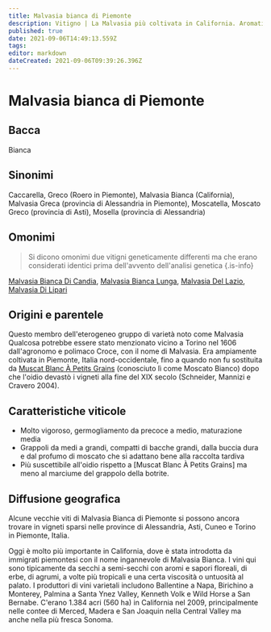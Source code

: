 ```yaml
---
title: Malvasia bianca di Piemonte
description: Vitigno | La Malvasia più coltivata in California. Aromatica, dalla buccia dura, originariamente italiana.
published: true
date: 2021-09-06T14:49:13.559Z
tags: 
editor: markdown
dateCreated: 2021-09-06T09:39:26.396Z
---
```


# Malvasia bianca di Piemonte

## Bacca
Bianca

## Sinonimi
Caccarella, Greco (Roero in Piemonte), Malvasia Bianca (California), Malvasia Greca (provincia di Alessandria in Piemonte), Moscatella, Moscato Greco (provincia di Asti), Mosella (provincia di Alessandria)

## Omonimi
> Si dicono omonimi due vitigni geneticamente differenti ma che erano considerati identici prima dell'avvento dell'analisi genetica
{.is-info}

[Malvasia Bianca Di Candia](/vitigni/Italia/malvasia-bianca-di-candia), [Malvasia Bianca Lunga](/vitigni/Italia/malvasia-bianca-lunga), [Malvasia Del Lazio](/vitigni/Italia/malvasia-del-lazio), [Malvasia Di Lipari](/vitigni/Italia/malvasia-di-lipari)


## Origini e parentele
Questo membro dell'eterogeneo gruppo di varietà noto come Malvasia Qualcosa potrebbe essere stato menzionato vicino a Torino nel 1606 dall'agronomo e polimaco Croce, con il nome di Malvasia. Era ampiamente coltivata in Piemonte, Italia nord-occidentale, fino a quando non fu sostituita da [Muscat Blanc À Petits Grains](/vitigni/Francia/muscat-blanc-a-petit-grains) (conosciuto lì come Moscato Bianco) dopo che l'oidio devastò i vigneti alla fine del XIX secolo (Schneider, Mannizi e Cravero 2004).

## Caratteristiche viticole

- Molto vigoroso, germogliamento da precoce a medio, maturazione media 
- Grappoli da medi a grandi, compatti di bacche grandi, dalla buccia dura e dal profumo di moscato che si adattano bene alla raccolta tardiva 
- Più suscettibile all'oidio rispetto a [Muscat Blanc À Petits Grains] ma meno al marciume del grappolo della botrite.


## Diffusione geografica

Alcune vecchie viti di Malvasia Bianca di Piemonte si possono ancora trovare in vigneti sparsi nelle province di Alessandria, Asti, Cuneo e Torino in Piemonte, Italia.

Oggi è molto più importante in California, dove è stata introdotta da immigrati piemontesi con il nome ingannevole di Malvasia Bianca. I vini qui sono tipicamente da secchi a semi-secchi con aromi e sapori floreali, di erbe, di agrumi, a volte più tropicali e una certa viscosità o untuosità al palato. I produttori di vini varietali includono Ballentine a Napa, Birichino a Monterey, Palmina a Santa Ynez Valley, Kenneth Volk e Wild Horse a San Bernabe. C'erano 1.384 acri (560 ha) in California nel 2009, principalmente nelle contee di Merced, Madera e San Joaquin nella Central Valley ma anche nella più fresca Sonoma.

